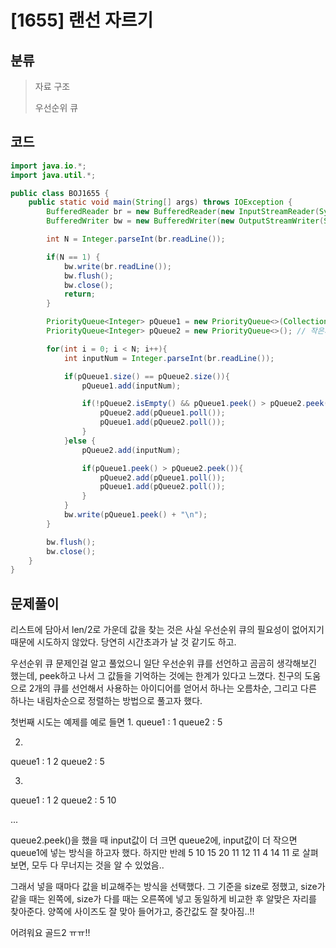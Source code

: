 # [1655] 랜선 자르기

## 분류
> 자료 구조
>
> 우선순위 큐

## 코드
```java
import java.io.*;
import java.util.*;

public class BOJ1655 {
    public static void main(String[] args) throws IOException {
        BufferedReader br = new BufferedReader(new InputStreamReader(System.in));
        BufferedWriter bw = new BufferedWriter(new OutputStreamWriter(System.out));

        int N = Integer.parseInt(br.readLine());

        if(N == 1) {
            bw.write(br.readLine());
            bw.flush();
            bw.close();
            return;
        }

        PriorityQueue<Integer> pQueue1 = new PriorityQueue<>(Collections.reverseOrder()); // 큰거부터
        PriorityQueue<Integer> pQueue2 = new PriorityQueue<>(); // 작은거부터

        for(int i = 0; i < N; i++){
            int inputNum = Integer.parseInt(br.readLine());

            if(pQueue1.size() == pQueue2.size()){
                pQueue1.add(inputNum);

                if(!pQueue2.isEmpty() && pQueue1.peek() > pQueue2.peek()){
                    pQueue2.add(pQueue1.poll());
                    pQueue1.add(pQueue2.poll());
                }
            }else {
                pQueue2.add(inputNum);

                if(pQueue1.peek() > pQueue2.peek()){
                    pQueue2.add(pQueue1.poll());
                    pQueue1.add(pQueue2.poll());
                }
            }
            bw.write(pQueue1.peek() + "\n");
        }

        bw.flush();
        bw.close();
    }
}
```

## 문제풀이

리스트에 담아서 len/2로 가운데 값을 찾는 것은 사실 우선순위 큐의 필요성이 없어지기 때문에 시도하지 않았다. 당연히 시간초과가 날 것 같기도 하고.

우선순위 큐 문제인걸 알고 풀었으니 일단 우선순위 큐를 선언하고 곰곰히 생각해보긴 했는데, peek하고 나서 그 값들을 기억하는 것에는 한계가 있다고 느꼈다. 친구의 도움으로 2개의 큐를 선언해서 사용하는 아이디어를 얻어서 하나는 오름차순, 그리고 다른 하나는 내림차순으로 정렬하는 방법으로 풀고자 했다.

첫번째 시도는 예제를 예로 들면
1.
queue1 : 1
queue2 : 5

2.
queue1 : 1 2
queue2 : 5

3.
queue1 : 1 2
queue2 : 5 10 

...

queue2.peek()을 했을 때 input값이 더 크면 queue2에, input값이 더 작으면 queue1에 넣는 방식을 하고자 했다.
하지만 반례 5 10 15 20 11 12 11 4  14 11 로 살펴보면, 모두 다 무너지는 것을 알 수 있었음..

그래서 넣을 때마다 값을 비교해주는 방식을 선택했다.
그 기준을 size로 정했고, size가 같을 때는 왼쪽에, size가 다를 때는 오른쪽에 넣고 동일하게 비교한 후 알맞은 자리를 찾아준다. 
양쪽에 사이즈도 잘 맞아 들어가고, 중간값도 잘 찾아짐..!!

어려워요 골드2 ㅠㅠ!!
